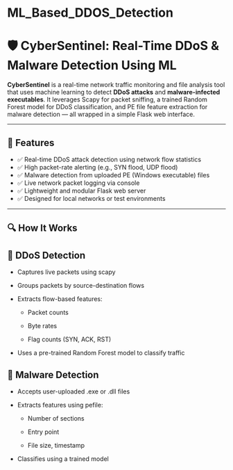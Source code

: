 # ML_Based_DDOS_Detection
# 🛡️ CyberSentinel: Real-Time DDoS & Malware Detection Using ML

**CyberSentinel** is a real-time network traffic monitoring and file analysis tool that uses machine learning to detect **DDoS attacks** and **malware-infected executables**. It leverages Scapy for packet sniffing, a trained Random Forest model for DDoS classification, and PE file feature extraction for malware detection — all wrapped in a simple Flask web interface.

--- 

## 🚀 Features

- ✅ Real-time DDoS attack detection using network flow statistics
- ✅ High packet-rate alerting (e.g., SYN flood, UDP flood)
- ✅ Malware detection from uploaded PE (Windows executable) files
- ✅ Live network packet logging via console
- ✅ Lightweight and modular Flask web server
- ✅ Designed for local networks or test environments

---

## 🔍 How It Works
## 🧠 DDoS Detection
- Captures live packets using scapy

- Groups packets by source-destination flows

- Extracts flow-based features:

    - Packet counts

    - Byte rates

    - Flag counts (SYN, ACK, RST)

- Uses a pre-trained Random Forest model to classify traffic

## 🐛 Malware Detection

- Accepts user-uploaded .exe or .dll files

- Extracts features using pefile:

    - Number of sections

    - Entry point

    - File size, timestamp

- Classifies using a trained model


